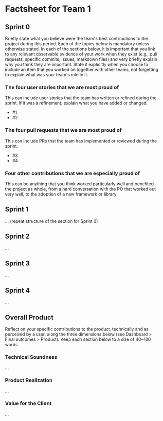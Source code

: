 # Factsheet for Team 1 

## Sprint 0

Briefly state what you believe were the team's best contributions to the project during this period. Each of the topics below is mandatory unless otherwise stated. In each of the sections below, it is important that you link to any relevant observable evidence of your work when they exist (e.g., pull requests, specific commits, issues, markdown files) and very briefly explain why you think they are important. State it explicitly when you choose to include an item that you worked on together with other teams, not forgetting to explain what was your team's role in it.


### The four user stories that we are most proud of

This can include user stories that the team has written or refined during the sprint. If it was a refinement, explain what you have added or changed.

 * #1
 * #2


### The four pull requests that we are most proud of

This can include PRs that the team has implemented or reviewed during the sprint.

 * #3
 * #4


### Four other contributions that we are especially proud of

This can be anything that you think worked particularly well and benefited the project as whole, from a hard conversation with the PO that worked out very well, to the adoption of a new framework or library. 



## Sprint 1

... (repeat structure of the section for Sprint 0)


## Sprint 2

...


## Sprint 3

...


## Sprint 4

...


## Overall Product

Reflect on your specific contributions to the product, technically and as perceived by a user, along the three dimensions below (see Dashboard > Final outcomes > Product). Keep each section below to a size of 40~100 words.


### Technical Soundness

...


### Product Realization

...


### Value for the Client

...

